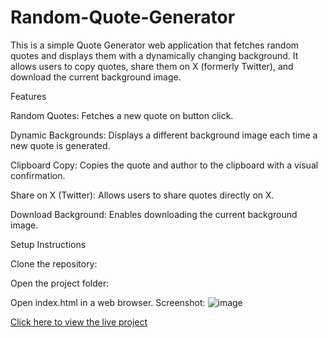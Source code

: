 # Random-Quote-Generator
This is a simple Quote Generator web application that fetches random quotes and displays them with a dynamically changing background. It allows users to copy quotes, share them on X (formerly Twitter), and download the current background image.

Features

Random Quotes: Fetches a new quote on button click.

Dynamic Backgrounds: Displays a different background image each time a new quote is generated.

Clipboard Copy: Copies the quote and author to the clipboard with a visual confirmation.

Share on X (Twitter): Allows users to share quotes directly on X.

Download Background: Enables downloading the current background image.

Setup Instructions

Clone the repository:

Open the project folder:

Open index.html in a web browser.
Screenshot:
![image](https://github.com/user-attachments/assets/3030b344-ec80-495e-823e-4a663165fec5)

[Click here to view the live project](https://rainbow-seahorse-67fbde.netlify.app/)
